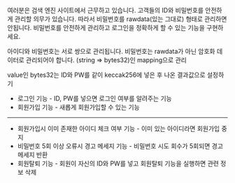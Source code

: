 여러분은 검색 엔진 사이트에서 근무하고 있습니다. 고객들의 ID와 비밀번호를 안전하게 관리할 의무가 있습니다. 
따라서 비밀번호를 rawdata(있는 그대로) 형태로 관리하면 안됩니다. 
비밀번호를 안전하게 관리하고 로그인을 정확하게 할 수 있는 기능을 구현하세요.

아이디와 비밀번호는 서로 쌍으로 관리됩니다. 
비밀번호는 rawdata가 아닌 암호화 데이터로 관리되어야 합니다.
(string => bytes32)인 mapping으로 관리

value인 bytes32는 ID와 PW를 같이 keccak256에 넣은 후 나온 결과값으로 설정하기

* 로그인 기능 - ID, PW를 넣으면 로그인 여부를 알려주는 기능
* 회원가입 기능 - 새롭게 회원가입할 수 있는 기능
---------------------------------------------------------------------------
* 회원가입시 이미 존재한 아이디 체크 여부 기능 - 이미 있는 아이디라면 회원가입 중지
* 비밀번호 5회 이상 오류시 경고 메세지 기능 - 비밀번호 시도 회수가 5회되면 경고 메세지 반환
* 회원탈퇴 기능 - 회원이 자신의 ID와 PW를 넣고 회원탈퇴 기능을 실행하면 관련 정보 삭제